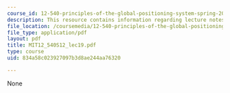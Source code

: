 ```yaml
---
course_id: 12-540-principles-of-the-global-positioning-system-spring-2012
description: This resource contains information regarding lecture notes.
file_location: /coursemedia/12-540-principles-of-the-global-positioning-system-spring-2012/834a58c023927097b3d8ae244aa76320_MIT12_540S12_lec19.pdf
file_type: application/pdf
layout: pdf
title: MIT12_540S12_lec19.pdf
type: course
uid: 834a58c023927097b3d8ae244aa76320

---
```

None